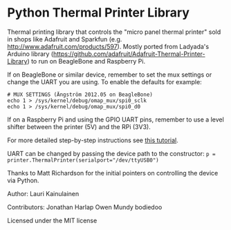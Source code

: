 Python Thermal Printer Library
==============================

Thermal printing library that controls the "micro panel thermal printer" sold in
shops like Adafruit and Sparkfun (e.g. http://www.adafruit.com/products/597). 
Mostly ported from Ladyada's Arduino library 
(https://github.com/adafruit/Adafruit-Thermal-Printer-Library) to run on
BeagleBone and Raspberry Pi.

If on BeagleBone or similar device, remember to set the mux settings
or change the UART you are using. To enable the defaults for example:

    # MUX SETTINGS (Ängström 2012.05 on BeagleBone) 
    echo 1 > /sys/kernel/debug/omap_mux/spi0_sclk
    echo 1 > /sys/kernel/debug/omap_mux/spi0_d0 

If on a Raspberry Pi and using the GPIO UART pins, remember to use a level shifter
between the printer (5V) and the RPi (3V3).

For more detailed step-by-step instructions see [this tutorial](http://geekgurldiaries.blogspot.fi/2012/12/little-box-of-geek-project.html).

UART can be changed by passing the device path to the constructor:
`p = printer.ThermalPrinter(serialport="/dev/ttyUSB0")`

Thanks to Matt Richardson for the initial pointers on controlling the
device via Python.

Author: 
Lauri Kainulainen

Contributors:
Jonathan Harlap
Owen Mundy
bodiedoo


Licensed under the MIT license
